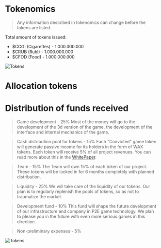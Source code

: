 # Tokenomics
> Any information described in tokenomics can change before the tokens are listed. 

Total amount of tokens issued:
- $CCGI (Cigarettes) - 1.000.000.000 
- $CRUB (Rubl) - 1.000.000.000 
- $CFOD (Food) - 1.000.000.000

![Tokens](https://github.com/verscorp/convicted-site-files/blob/main/images/tokens.svg) 

# Allocation tokens



# Distribution of funds received
>Game development - 25%
Most of the money will go to the development of the 3d version of the game, the development of the interface and internal mechanics of the game.

>Cash distribution pool for tokens - 15%
Each "Convicted" game token will generate passive income for its holders in the form of WAX tokens. Each token will receive 5% of all project revenues.
You can read more about this in the [WhitePaper](http://161.35.217.137:9000/whitepaper).

>Team - 15%
The Team will own 15% of each token of our project. These tokens will be locked in for 6 months completely with planned distribution.

>Liquidity - 25%
We will take care of the liquidity of our tokens. Our plan is to regularly replenish the pools of tokens, so as not to traumatize the market.

>Development fund - 10%
This fund will shape the future development of our infrastructure and company in P2E game technology. We plan to please you in the future with even more serious games in this direction.

>Non-preliminary expenses - 5%

![Tokens](https://github.com/verscorp/convicted-site-files/blob/main/images/funds.png) 
